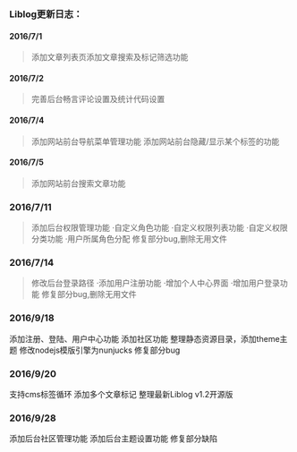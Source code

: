### Liblog更新日志：
#### 2016/7/1
>添加文章列表页添加文章搜索及标记筛选功能

#### 2016/7/2
>完善后台畅言评论设置及统计代码设置

#### 2016/7/4
>添加网站前台导航菜单管理功能
>添加网站前台隐藏/显示某个标签的功能

#### 2016/7/5
>添加网站前台搜索文章功能

### 2016/7/11
>添加后台权限管理功能
 ·自定义角色功能
 ·自定义权限列表功能
 ·自定义权限分类功能
 ·用户所属角色分配
>修复部分bug,删除无用文件

### 2016/7/14
>修改后台登录路径
 ·添加用户注册功能
 ·增加个人中心界面
 ·增加用户登录功能
>修复部分bug,删除无用文件

### 2016/9/18

添加注册、登陆、用户中心功能
添加社区功能
整理静态资源目录，添加theme主题
修改nodejs模版引擎为nunjucks
修复部分bug

### 2016/9/20

支持cms标签循环
添加多个文章标记
整理最新Liblog v1.2开源版

### 2016/9/28

添加后台社区管理功能
添加后台主题设置功能
修复部分缺陷
